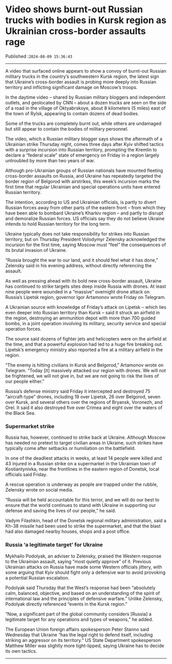 # Video shows burnt-out Russian trucks with bodies in Kursk region as Ukrainian cross-border assaults rage

Published :`2024-08-09 15:36:43`

---

A video that surfaced online appears to show a convoy of burnt-out Russian military trucks in the country’s southwestern Kursk region, the latest sign that Ukraine’s cross-border assault is probing more deeply into Russian territory and inflicting significant damage on Moscow’s troops.

In the daytime video – shared by Russian military bloggers and independent outlets, and geolocated by CNN – about a dozen trucks are seen on the side of a road in the village of Oktyabrskoye, about 8 kilometers (5 miles) east of the town of Rylsk, appearing to contain dozens of dead bodies.

Some of the trucks are completely burnt out, while others are undamaged but still appear to contain the bodies of military personnel.

The video, which a Russian military blogger says shows the aftermath of a Ukrainian strike Thursday night, comes three days after Kyiv shifted tactics with a surprise incursion into Russian territory, prompting the Kremlin to declare a “federal scale” state of emergency on Friday in a region largely untroubled by more than two years of war.

Although pro-Ukrainian groups of Russian nationals have mounted fleeting cross-border assaults on Russia, and Ukraine has repeatedly targeted the border region of Belgorod with airstrikes, this week’s incursion marks the first time that regular Ukrainian and special operations units have entered Russian territory.

The intention, according to US and Ukrainian officials, is partly to divert Russian forces away from other parts of the eastern front – from which they have been able to bombard Ukraine’s Kharkiv region – and partly to disrupt and demoralize Russian forces. US officials say they do not believe Ukraine intends to hold Russian territory for the long term.

Ukraine typically does not take responsibility for strikes into Russian territory, but on Thursday President Volodymyr Zelensky acknowledged the incursion for the first time, saying Moscow must “feel” the consequences of its brutal invasion of Ukraine.

“Russia brought the war to our land, and it should feel what it has done,” Zelensky said in his evening address, without directly referencing the assault.

As well as pressing ahead with its bold new cross-border assault, Ukraine has continued to strike targets sites deep inside Russia with drones. At least nine people were wounded in a “massive” overnight drone attack on Russia’s Lipetsk region, governor Igor Artamonov wrote Friday on Telegram.

A Ukrainian source with knowledge of Friday’s attack on Lipetsk – which lies even deeper into Russian territory than Kursk – said it struck an airfield in the region, destroying an ammunition depot with more than 700 guided bombs, in a joint operation involving its military, security service and special operation forces.

The source said dozens of fighter jets and helicopters were on the airfield at the time, and that a powerful explosion had led to a huge fire breaking out. Lipetsk’s emergency ministry also reported a fire at a military airfield in the region.

“The enemy is hitting civilians in Kursk and Belgorod,” Artamonov wrote on Telegram. “Today [it] massively attacked our region with drones. We will not be frightened, we will not give in, but we are not going to risk the lives of our people either.”

Russia’s defense ministry said Friday it intercepted and destroyed 75 “aircraft-type” drones, including 19 over Lipetsk, 26 over Belgorod, seven over Kursk, and several others over the regions of Bryansk, Voronezh, and Orel. It said it also destroyed five over Crimea and eight over the waters of the Black Sea.

### Supermarket strike

Russia has, however, continued to strike back at Ukraine. Although Moscow has needed no pretext to target civilian areas in Ukraine, such strikes have typically come after setbacks or humiliation on the battlefield.

In one of the deadliest attacks in weeks, at least 14 people were killed and 43 injured in a Russian strike on a supermarket in the Ukrainian town of Kostiantynivka, near the frontlines in the eastern region of Donetsk, local officials said Friday.

A rescue operation is underway as people are trapped under the rubble, Zelensky wrote on social media.

“Russia will be held accountable for this terror, and we will do our best to ensure that the world continues to stand with Ukraine in supporting our defense and saving the lives of our people,” he said.

Vadym Filashkin, head of the Donetsk regional military administration, said a Kh-38 missile had been used to strike the supermarket, and that the blast had also damaged nearby houses, shops and a post office.

### Russia ‘a legitimate target’ for Ukraine

Mykhailo Podolyak, an adviser to Zelensky, praised the Western response to the Ukrainian assault, saying “most quietly approve” of it. Previous Ukrainian attacks on Russia have made some Western officials jittery, with some arguing that Kyiv should fight only a defensive war to avoid provoking a potential Russian escalation.

Podolyak said Thursday that the West’s response had been “absolutely calm, balanced, objective, and based on an understanding of the spirit of international law and the principles of defensive warfare.” Unlike Zelensky, Podolyak directly referenced “events in the Kursk region.”

“Now, a significant part of the global community considers [Russia] a legitimate target for any operations and types of weapons,” he added.

The European Union foreign affairs spokesperson Peter Stanno said Wednesday that Ukraine “has the legal right to defend itself, including striking an aggressor on its territory.” US State Department spokesperson Matthew Miller was slightly more tight-lipped, saying Ukraine has to decide its own tactics.

---

